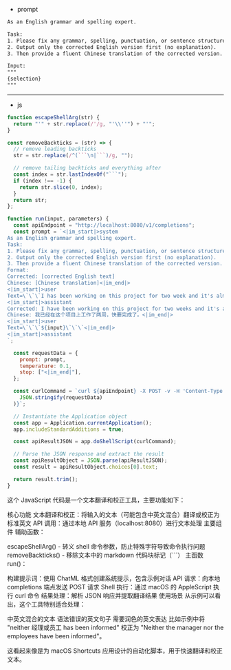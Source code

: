 - prompt
```txt
As an English grammar and spelling expert.

Task:
1. Please fix any grammar, spelling, punctuation, or sentence structure issues in the following English input.
2. Output only the corrected English version first (no explanation).
3. Then provide a fluent Chinese translation of the corrected version.

Input:
"""
{selection}
"""
```
---
- js
````js
function escapeShellArg(str) {
  return "'" + str.replace(/'/g, "'\\''") + "'";
}

const removeBackticks = (str) => {
  // remove leading backticks
  str = str.replace(/^(```\n|```)/g, "");

  // remove tailing backticks and everything after
  const index = str.lastIndexOf("```");
  if (index !== -1) {
    return str.slice(0, index);
  }
  return str;
};

function run(input, parameters) {
  const apiEndpoint = "http://localhost:8080/v1/completions";
  const prompt = `<|im_start|>system
As an English grammar and spelling expert.
Task:
1. Please fix any grammar, spelling, punctuation, or sentence structure issues in the following English input.
2. Output only the corrected English version first (no explanation).
3. Then provide a fluent Chinese translation of the corrected version.
Format: 
Corrected: [corrected English text]
Chinese: [Chinese translation]<|im_end|>
<|im_start|>user
Text=\`\`\`I has been working on this project for two week and it's almost finish.\`\`\`<|im_end|>
<|im_start|>assistant
Corrected: I have been working on this project for two weeks and it's almost finished.
Chinese: 我已经在这个项目上工作了两周，快要完成了。<|im_end|>
<|im_start|>user
Text=\`\`\`${input}\`\`\`<|im_end|>
<|im_start|>assistant
`;

  const requestData = {
    prompt: prompt,
    temperature: 0.1,
    stop: ["<|im_end|"],
  };

  const curlCommand = `curl ${apiEndpoint} -X POST -v -H 'Content-Type: application/json' -d ${escapeShellArg(
    JSON.stringify(requestData)
  )}`;

  // Instantiate the Application object
  const app = Application.currentApplication();
  app.includeStandardAdditions = true;

  const apiResultJSON = app.doShellScript(curlCommand);

  // Parse the JSON response and extract the result
  const apiResultObject = JSON.parse(apiResultJSON);
  const result = apiResultObject.choices[0].text;

  return result.trim();
}
````

这个 JavaScript 代码是一个文本翻译和校正工具，主要功能如下：

核心功能
文本翻译和校正：将输入的文本（可能包含中英文混合）翻译或校正为标准英文
API 调用：通过本地 API 服务（localhost:8080）进行文本处理
主要组件
辅助函数：

escapeShellArg() - 转义 shell 命令参数，防止特殊字符导致命令执行问题
removeBackticks() - 移除文本中的 markdown 代码块标记（```）
主函数 run()：

构建提示词：使用 ChatML 格式创建系统提示，包含示例对话
API 请求：向本地 completions 端点发送 POST 请求
Shell 执行：通过 macOS 的 AppleScript 执行 curl 命令
结果处理：解析 JSON 响应并提取翻译结果
使用场景
从示例可以看出，这个工具特别适合处理：

中英文混合的文本
语法错误的英文句子
需要润色的英文表达
比如示例中将 "neither 经理或员工 has been informed" 校正为 "Neither the manager nor the employees have been informed"。

这看起来像是为 macOS Shortcuts 应用设计的自动化脚本，用于快速翻译和校正文本。
